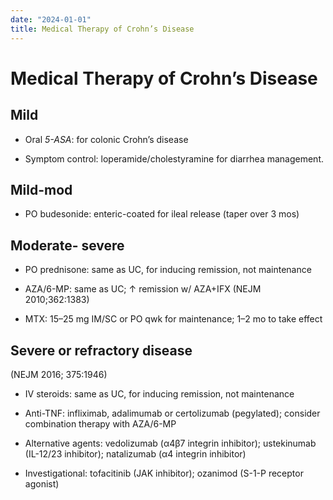 ```yaml
---
date: "2024-01-01"
title: Medical Therapy of Crohn’s Disease
---
```



# Medical Therapy of Crohn’s Disease

## Mild

- Oral _5-ASA_: for colonic Crohn’s disease

- Symptom control: loperamide/cholestyramine for diarrhea management.

## Mild-mod

- PO budesonide: enteric-coated for ileal release (taper over 3 mos)

## Moderate- severe

- PO prednisone: same as UC, for inducing remission, not maintenance

- AZA/6-MP: same as UC; ↑ remission w/ AZA+IFX (NEJM 2010;362:1383)

- MTX: 15–25 mg IM/SC or PO qwk for maintenance; 1–2 mo to take effect

## Severe or refractory disease

(NEJM 2016; 375:1946)

- IV steroids: same as UC, for inducing remission, not maintenance

- Anti-TNF: infliximab, adalimumab or certolizumab (pegylated); consider combination therapy with AZA/6-MP

- Alternative agents: vedolizumab (α4β7 integrin inhibitor); ustekinumab (IL-12/23 inhibitor); natalizumab (α4 integrin inhibitor)

- Investigational: tofacitinib (JAK inhibitor); ozanimod (S-1-P receptor agonist)
